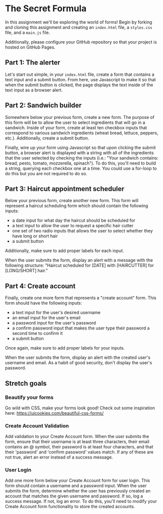 # The Secret Formula

In this assignment we'll be exploring the world of forms! Begin by forking and cloning this assignment and creating an `index.html` file, a `styles.css` file, and a `main.js` file.
<!-- DONE -->

Additionally, please configure your GitHub repository so that your project is hosted on GitHub Pages.
<!-- DONE -->

## Part 1: The alerter

Let's start out simple, in your `index.html` file, create a form that contains a text input and a submit button. From here, use Javascript to make it so that when the submit button is clicked, the page displays the text inside of the text input as a browser alert.
<!-- DONE -->

## Part 2: Sandwich builder

Somewhere below your previous form, create a new form. The purpose of this form will be to allow the user to select ingredients that will go in a sandwich. Inside of your form, create at least ten checkbox inputs that correspond to various sandwich ingredients (wheat bread, lettuce, peppers, etc.). Additionally, create a submit button. 
<!-- DONE -->

Finally, wire up your form using Javascript so that upon clicking the submit button, a browser alert is displayed with a string with all of the ingredients that the user selected by checking the inputs (i.e.: "Your sandwich contains: bread, pesto, tomato, mozzerella, spinach"). To do this, you'll need to build a string, querying each checkbox one at a time. You could use a for-loop to do this but you are not required to do so.
<!-- DONE -->

## Part 3: Haircut appointment scheduler

Below your previous form, create another new form. This form will represent a haircut scheduling form which should contain the following inputs:
* a date input for what day the haircut should be scheduled for 
* a text input to allow the user to request a specific hair cutter
* one set of two radio inputs that allows the user to select whether they have long or short hair
* a submit button
<!-- DONE -->

Additionally, make sure to add proper labels for each input.
<!-- DONE -->

When the user submits the form, display an alert with a message with the following structure: "Haircut scheduled for [DATE] with [HAIRCUTTER] for [LONG/SHORT] hair."
<!-- DONE -->

## Part 4: Create account

Finally, create one more form that represents a "create account" form. This form should have the following inputs:
* a text input for the user's desired username
* an email input for the user's email
* a password input for the user's password
* a confirm password input that makes the user type their password a second time to confirm it
* a submit button
<!-- DONE -->

Once again, make sure to add proper labels for your inputs.

When the user submits the form, display an alert with the created user's username and email. As a habit of good security, don't display the user's password.
<!-- DONE -->

## Stretch goals

### Beautify your forms

Go wild with CSS, make your forms look good! Check out some inspiration here: https://uicookies.com/beautiful-css-forms/

### Create Account Validation

Add validation to your Create Account form. When the user submits the form, ensure that their username is at least three characters, their email contains an @ symbol, their password is at least four characters, and that their 'password' and 'confirm password' values match. If any of these are not true, alert an error instead of a success message.

### User Login

Add one more form below your Create Account form for user login. This form should contain a username and a password input. When the user submits the form, determine whether the user has previously created an account that matches the given username and password. If so, log a success message. If not, log an error. To do this, you'll need to modify your Create Account form functionality to store the created accounts.
